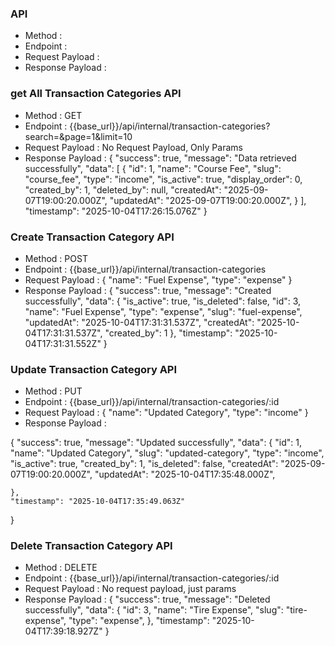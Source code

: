 ### API
- Method :
- Endpoint :
- Request Payload :
- Response Payload :

### get All Transaction Categories API
- Method : GET
- Endpoint : {{base_url}}/api/internal/transaction-categories?search=&page=1&limit=10
- Request Payload : No Request Payload, Only Params
- Response Payload :
{
    "success": true,
    "message": "Data retrieved successfully",
    "data": [
        {
            "id": 1,
            "name": "Course Fee",
            "slug": "course_fee",
            "type": "income",
            "is_active": true,
            "display_order": 0,
            "created_by": 1,
            "deleted_by": null,
            "createdAt": "2025-09-07T19:00:20.000Z",
            "updatedAt": "2025-09-07T19:00:20.000Z",
        }
    ],
    "timestamp": "2025-10-04T17:26:15.076Z"
}

### Create Transaction Category API
- Method : POST
- Endpoint : {{base_url}}/api/internal/transaction-categories
- Request Payload :
{
  "name": "Fuel Expense",
  "type": "expense"
}
- Response Payload :
{
    "success": true,
    "message": "Created successfully",
    "data": {
        "is_active": true,
        "is_deleted": false,
        "id": 3,
        "name": "Fuel Expense",
        "type": "expense",
        "slug": "fuel-expense",
        "updatedAt": "2025-10-04T17:31:31.537Z",
        "createdAt": "2025-10-04T17:31:31.537Z",
        "created_by": 1
    },
    "timestamp": "2025-10-04T17:31:31.552Z"
}

### Update Transaction Category API
- Method : PUT
- Endpoint : {{base_url}}/api/internal/transaction-categories/:id
- Request Payload :
{
  "name": "Updated Category",
  "type": "income"
}
- Response Payload :

{
    "success": true,
    "message": "Updated successfully",
    "data": {
        "id": 1,
        "name": "Updated Category",
        "slug": "updated-category",
        "type": "income",
        "is_active": true,
        "created_by": 1,
        "is_deleted": false,
        "createdAt": "2025-09-07T19:00:20.000Z",
        "updatedAt": "2025-10-04T17:35:48.000Z",

    },
    "timestamp": "2025-10-04T17:35:49.063Z"
}

### Delete Transaction Category API
- Method : DELETE
- Endpoint : {{base_url}}/api/internal/transaction-categories/:id
- Request Payload : No request payload, just params
- Response Payload :
{
    "success": true,
    "message": "Deleted successfully",
    "data": {
        "id": 3,
        "name": "Tire Expense",
        "slug": "tire-expense",
        "type": "expense",
    },
    "timestamp": "2025-10-04T17:39:18.927Z"
}
